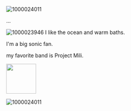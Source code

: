 ![1000024011](https://github.com/user-attachments/assets/5700fce8-faf3-4ff0-910d-1f753cd3de97)

...

![1000023946](https://github.com/user-attachments/assets/8e9992b0-a097-482a-b733-4944f927ec6d) I like the ocean and warm baths.

I'm a big sonic fan.

my favorite band is Project Mili.

<img src="https://github.com/user-attachments/assets/383047b5-8641-4f0d-be98-0bfb29c2c062" width="80" height="80"/>

![1000024011](https://github.com/user-attachments/assets/4ffa4410-3f72-4258-afa8-72f918ace084)
